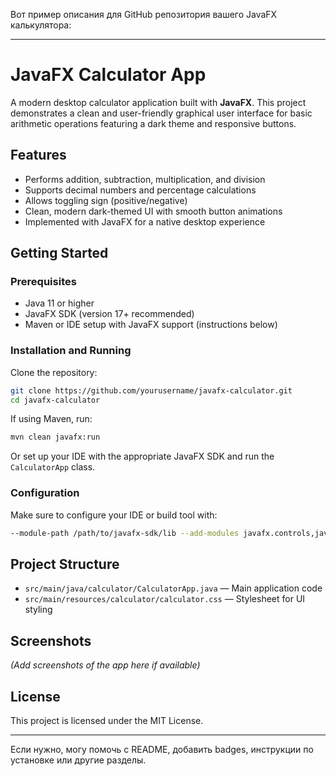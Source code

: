 Вот пример описания для GitHub репозитория вашего JavaFX калькулятора:

***

# JavaFX Calculator App

A modern desktop calculator application built with **JavaFX**. This project demonstrates a clean and user-friendly graphical user interface for basic arithmetic operations featuring a dark theme and responsive buttons.

## Features

- Performs addition, subtraction, multiplication, and division
- Supports decimal numbers and percentage calculations
- Allows toggling sign (positive/negative)
- Clean, modern dark-themed UI with smooth button animations
- Implemented with JavaFX for a native desktop experience

## Getting Started

### Prerequisites

- Java 11 or higher
- JavaFX SDK (version 17+ recommended)
- Maven or IDE setup with JavaFX support (instructions below)

### Installation and Running

Clone the repository:

```bash
git clone https://github.com/yourusername/javafx-calculator.git
cd javafx-calculator
```

If using Maven, run:

```bash
mvn clean javafx:run
```

Or set up your IDE with the appropriate JavaFX SDK and run the `CalculatorApp` class.

### Configuration

Make sure to configure your IDE or build tool with:

```bash
--module-path /path/to/javafx-sdk/lib --add-modules javafx.controls,javafx.fxml
```

## Project Structure

- `src/main/java/calculator/CalculatorApp.java` — Main application code
- `src/main/resources/calculator/calculator.css` — Stylesheet for UI styling

## Screenshots

*(Add screenshots of the app here if available)*

## License

This project is licensed under the MIT License.

***

Если нужно, могу помочь с README, добавить badges, инструкции по установке или другие разделы.

